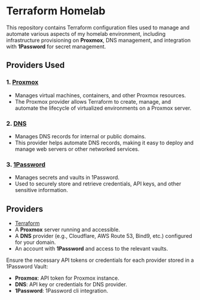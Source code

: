 # Terraform Homelab

This repository contains Terraform configuration files used to manage and automate various aspects of my homelab environment, including infrastructure provisioning on **Proxmox**, DNS management, and integration with **1Password** for secret management.

## Providers Used

### 1. [Proxmox](https://www.terraform.io/docs/providers/proxmox/index.html)
- Manages virtual machines, containers, and other Proxmox resources.
- The Proxmox provider allows Terraform to create, manage, and automate the lifecycle of virtualized environments on a Proxmox server.

### 2. [DNS](https://www.terraform.io/docs/providers/dns/index.html)
- Manages DNS records for internal or public domains.
- This provider helps automate DNS records, making it easy to deploy and manage web servers or other networked services.

### 3. [1Password](https://www.terraform.io/docs/providers/1password/index.html)
- Manages secrets and vaults in 1Password.
- Used to securely store and retrieve credentials, API keys, and other sensitive information.

## Providers

- [Terraform](https://www.terraform.io/downloads)
- A **Proxmox** server running and accessible.
- A **DNS** provider (e.g., Cloudflare, AWS Route 53, Bind9, etc.) configured for your domain.
- An account with **1Password** and access to the relevant vaults.

Ensure the necessary API tokens or credentials for each provider stored in a 1Password Vault:

- **Proxmox**: API token for Proxmox instance.
- **DNS**: API key or credentials for DNS provider.
- **1Password**: 1Password cli integration.
